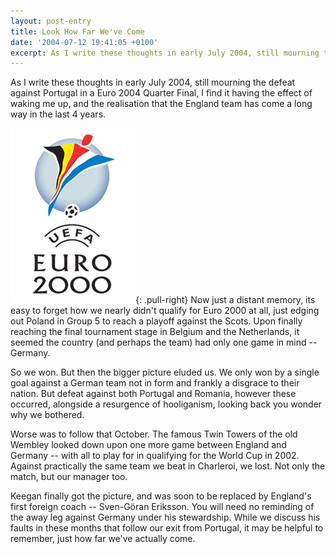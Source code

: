 ```yaml
---
layout: post-entry
title: Look How Far We've Come
date: '2004-07-12 19:41:05 +0100'
excerpt: As I write these thoughts in early July 2004, still mourning the defeat against Portugal in a Euro 2004 Quarter Final, I realise the England team has come a long way in the last 4 years.
---
```

As I write these thoughts in early July 2004, still mourning the defeat against Portugal in a Euro 2004 Quarter Final, I find it having the effect of waking me up, and the realisation that the England team has come a long way in the last 4 years.

![Euro 2000 logo](/assets/images/2004/07/euro_2000.png){: .pull-right} Now just a distant memory, its easy to forget how we nearly didn't qualify for Euro 2000 at all, just edging out Poland in Group 5 to reach a playoff against the Scots. Upon finally reaching the final tournament stage in Belgium and the Netherlands, it seemed the country (and perhaps the team) had only one game in mind -- Germany.

So we won. But then the bigger picture eluded us. We only won by a single goal against a German team not in form and frankly a disgrace to their nation. But defeat against both Portugal and Romania, however these occurred, alongside a resurgence of hooliganism, looking back you wonder why we bothered.


Worse was to follow that October. The famous Twin Towers of the old Wembley looked down upon one more game between England and Germany -- with all to play for in qualifying for the World Cup in 2002. Against practically the same team we beat in Charleroi, we lost. Not only the match, but our manager too.

Keegan finally got the picture, and was soon to be replaced by England's first foreign coach -- Sven-Göran Eriksson. You will need no reminding of the away leg against Germany under his stewardship. While we discuss his faults in these months that follow our exit from Portugal, it may be helpful to remember, just how far we've actually come.